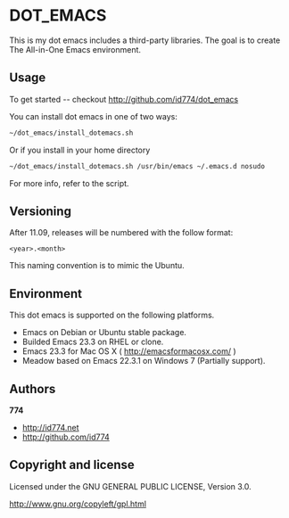 DOT_EMACS
=========

This is my dot emacs includes a third-party libraries.
The goal is to create The All-in-One Emacs environment.


Usage
-----

To get started -- checkout http://github.com/id774/dot_emacs

You can install dot emacs in one of two ways:

``` html
~/dot_emacs/install_dotemacs.sh
```

Or if you install in your home directory

``` html
~/dot_emacs/install_dotemacs.sh /usr/bin/emacs ~/.emacs.d nosudo
```

For more info, refer to the script.


Versioning
----------

After 11.09, releases will be numbered with the follow format:

`<year>.<month>`

This naming convention is to mimic the Ubuntu.


Environment
-----------

This dot emacs is supported on the following platforms.

+ Emacs on Debian or Ubuntu stable package.
+ Builded Emacs 23.3 on RHEL or clone.
+ Emacs 23.3 for Mac OS X ( http://emacsformacosx.com/ )
+ Meadow based on Emacs 22.3.1 on Windows 7 (Partially support).


Authors
-------

**774**

+ http://id774.net
+ http://github.com/id774


Copyright and license
---------------------

Licensed under the GNU GENERAL PUBLIC LICENSE, Version 3.0.

  http://www.gnu.org/copyleft/gpl.html



